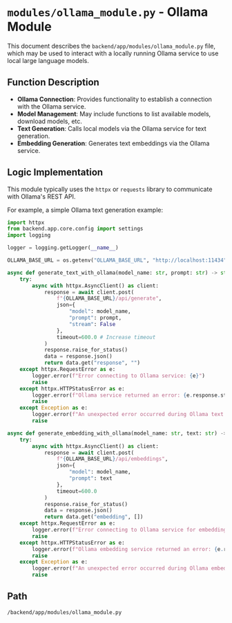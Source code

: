 # `modules/ollama_module.py` - Ollama Module

This document describes the `backend/app/modules/ollama_module.py` file, which may be used to interact with a locally running Ollama service to use local large language models.

## Function Description
*   **Ollama Connection**: Provides functionality to establish a connection with the Ollama service.
*   **Model Management**: May include functions to list available models, download models, etc.
*   **Text Generation**: Calls local models via the Ollama service for text generation.
*   **Embedding Generation**: Generates text embeddings via the Ollama service.

## Logic Implementation
This module typically uses the `httpx` or `requests` library to communicate with Ollama's REST API.

For example, a simple Ollama text generation example:
```python
import httpx
from backend.app.core.config import settings
import logging

logger = logging.getLogger(__name__)

OLLAMA_BASE_URL = os.getenv("OLLAMA_BASE_URL", "http://localhost:11434")

async def generate_text_with_ollama(model_name: str, prompt: str) -> str:
    try:
        async with httpx.AsyncClient() as client:
            response = await client.post(
                f"{OLLAMA_BASE_URL}/api/generate",
                json={
                    "model": model_name,
                    "prompt": prompt,
                    "stream": False
                },
                timeout=600.0 # Increase timeout
            )
            response.raise_for_status()
            data = response.json()
            return data.get("response", "")
    except httpx.RequestError as e:
        logger.error(f"Error connecting to Ollama service: {e}")
        raise
    except httpx.HTTPStatusError as e:
        logger.error(f"Ollama service returned an error: {e.response.status_code} - {e.response.text}")
        raise
    except Exception as e:
        logger.error(f"An unexpected error occurred during Ollama text generation: {e}")
        raise

async def generate_embedding_with_ollama(model_name: str, text: str) -> list[float]:
    try:
        async with httpx.AsyncClient() as client:
            response = await client.post(
                f"{OLLAMA_BASE_URL}/api/embeddings",
                json={
                    "model": model_name,
                    "prompt": text
                },
                timeout=600.0
            )
            response.raise_for_status()
            data = response.json()
            return data.get("embedding", [])
    except httpx.RequestError as e:
        logger.error(f"Error connecting to Ollama service for embedding: {e}")
        raise
    except httpx.HTTPStatusError as e:
        logger.error(f"Ollama embedding service returned an error: {e.response.status_code} - {e.response.text}")
        raise
    except Exception as e:
        logger.error(f"An unexpected error occurred during Ollama embedding generation: {e}")
        raise
```

## Path
`/backend/app/modules/ollama_module.py`